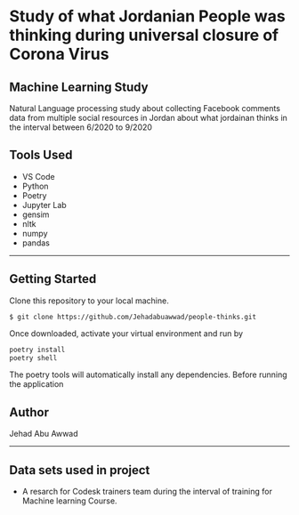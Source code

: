 # Study of what Jordanian People was thinking during universal closure of Corona Virus

## Machine Learning Study

Natural Language processing study about collecting Facebook comments data from multiple social resources in Jordan about what jordainan thinks in the interval between 6/2020 to 9/2020

## Tools Used

- VS Code
- Python
- Poetry
- Jupyter Lab
- gensim
- nltk
- numpy
- pandas

---

## Getting Started

Clone this repository to your local machine.

```pythoon
$ git clone https://github.com/Jehadabuawwad/people-thinks.git
```

Once downloaded, activate your virtual environment and run by

```python
poetry install
poetry shell
```

The poetry tools will automatically install any dependencies. Before running the application

## Author

Jehad Abu Awwad

---

## Data sets used in project

- A resarch for Codesk trainers team during the interval of training for Machine learning Course.
